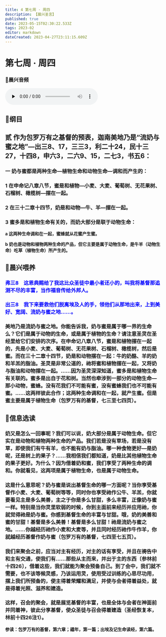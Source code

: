 ```yaml
---
title: 4 第七周 · 周四
description: 【晨兴圣言】
published: true
date: 2023-05-15T02:30:22.533Z
tags: 2023-02
editor: markdown
dateCreated: 2023-04-27T23:11:15.609Z
---
```


# 第七周 **·** 周四
### 🎵晨兴音频
<audio id="audio" controls="" preload="none">
      <source id="mp3" src="/2023-02/week7/week7day4.mp3">
</audio>

<!-- Google tag (gtag.js) -->
<script async src="https://www.googletagmanager.com/gtag/js?id=G-1P8709Z16T"></script>
<script>
  window.dataLayer = window.dataLayer || [];
  function gtag(){dataLayer.push(arguments);}
  gtag('js', new Date());

  gtag('config', 'G-1P8709Z16T');
</script>
## 📙纲目

## **贰	作为包罗万有之基督的预表，迦南美地乃是“流奶与蜜之地”—出三8、17，三三3，利二十24，民十三27，十四8，申六3，二六9、15，二七3，书五6：**

### 一	奶与蜜都是两种生命—植物生命和动物生命—调和而产生的：

### 1	在申命记八章八节，蜜是和植物—小麦、大麦、葡萄树、无花果树、石榴树、橄榄树—摆在一起。

### 2	在三十二章十四节，奶是和动物—牛、羊—摆在一起。

### 3	蜜多是和植物生命有关的，而奶大部分是联于动物生命：

**a	这两种生命调和在一起，蜜蜂就从花蜜产生蜜。**

**b	奶也是动物和植物两种生命的产品，但它主要是属于动物生命，是牛羊（动物生命）吃草（植物生命）所产生的。**

## 📙晨兴喂养

### <font color=blue>**弗三8&emsp;这恩典赐给了我这比众圣徒中最小者还小的，叫我将基督那追测不尽的丰富，当作福音传给外邦人。**</font>

### <font color=blue>**出三8&emsp;我下来要救他们脱离埃及人的手，领他们从那地出来，上到美好、宽阔、流奶与蜜之地……。**</font>

### 美地乃是流奶与蜜之地。你能告诉我，奶与蜜是属于哪一界的生命么？它们是属于动物的生命，或是属于植物的生命？请注意圣灵在圣经里给它们安排的次序。在申命记八章八节，蜜是和植物摆在一起的，先是小麦、大麦、葡萄树、无花果树、石榴树、橄榄树，然后是蜜。而在三十二章十四节，奶是和动物摆在一起：牛的奶酪、羊的奶和羊羔的脂油。圣灵是非常公道的，祂将蜜和植物摆在一起，又将奶与脂油和动物摆在一起。……因为圣灵深深知道，蜜多是和植物生命有关联的。蜜多是出自于花和树。当然也牵涉到一部分的动物生命—那小动物，蜜蜂。没有花我们不可能有蜜，没有蜜蜂我们也不可能有蜜。……这两样彼此合作；这两种生命调和在一起，就产生蜜。但是蜜主要是属于植物生命（包罗万有的基督，七三至七四页）。

## 📙信息选读

### 奶又是怎么一回事呢？我们可以说，奶大部分是属于动物生命。但它实在是动物和植物两种生命的产品。我们若是没有草场，若是没有草，即使我们有牛有羊，也不能有奶与脂油。哪一种食物更好—是奶呢，还是树上的果子？……我相信我们都知道，奶是比其他植物生命的果子更好。为什么？因为借着奶和蜜，我们享受了两种生命的调和。你就看见，这两项是属于植物生命，也是属于动物生命。

### 这是什么意思呢？奶与蜜是说出基督生命的哪一方面呢？当你享受基督作小麦、大麦、葡萄树等等，同时你也享受祂作公牛、羊羔，你就要看见主是多么美善，主之于你是多么甘甜，多么丰富，正像奶与蜜一样。特别是当你灵里软弱的时候，你到主面前来经历并应用祂，你就觉得祂是奶与蜜。你感到基督生命的丰富与甘甜。哦，奶的美善和蜜的甘甜！基督是多么美善！基督是多么甘甜！祂是流奶与蜜之地。……你越经历祂作小麦和大麦等，并且同时经历祂作牛作羊，你就越经历基督作奶与蜜（包罗万有的基督，七四至七五页）。

### 我们来聚会之前，应当对主有经历，对主的话有享受，并且在祷告中和主有交通，使我们有……那些从主而来，并出于主的东西〔参林前十四26〕，借着这些，我们就能为聚会预备自己。到了会中，我们就不需要，也不该等候灵感，乃该运用灵，使用受过训练的心思尽功用，摆上我们所预备的，使主得着荣耀和满足，并使与会者得着益处，就是得着光照、滋养和建造。

### 这样，召会的聚会，就是展览基督的丰富，也是全体与会者在神面前并同着神，彼此分享基督，使众圣徒与召会得着建造（圣经恢复本，林前十四26注1）。

**参读：包罗万有的基督，第六章；禧年，第一篇；出埃及记生命读经，第六篇。**